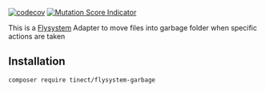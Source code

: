[![codecov](https://codecov.io/gh/tinect/flysystem-garbage/graph/badge.svg?token=13DNLI45DD)](https://codecov.io/gh/tinect/flysystem-garbage)
[![Mutation Score Indicator](https://img.shields.io/badge/Mutation%20Score%20Indicator-100%25-green)](https://codecov.io/gh/tinect/flysystem-garbage)

This is a [Flysystem](https://github.com/thephpleague/flysystem) Adapter to move files into garbage folder when specific actions are taken

## Installation
```
composer require tinect/flysystem-garbage
```